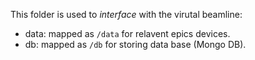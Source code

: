 This folder is used to _interface_ with the virutal beamline:

* data: mapped as `/data` for relavent epics devices.
* db: mapped as `/db` for storing data base (Mongo DB).